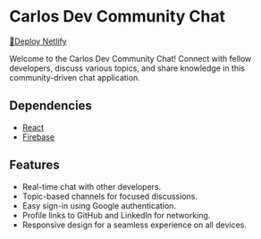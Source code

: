 # Carlos Dev Community Chat
[🚀Deploy Netlify](https://chat-carlos-community.netlify.app/)

Welcome to the Carlos Dev Community Chat! Connect with fellow developers, discuss various topics, and share knowledge in this community-driven chat application.

## Dependencies

- [React](https://reactjs.org/)
- [Firebase](https://firebase.google.com/)


## Features

- Real-time chat with other developers.
- Topic-based channels for focused discussions.
- Easy sign-in using Google authentication.
- Profile links to GitHub and LinkedIn for networking.
- Responsive design for a seamless experience on all devices.